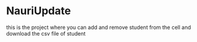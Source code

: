 # NauriUpdate
this is the project where you can add and remove student from the cell and download the csv file of student
